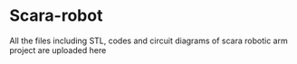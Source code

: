 # Scara-robot
All the files including STL, codes and circuit diagrams of scara robotic arm project are uploaded here
